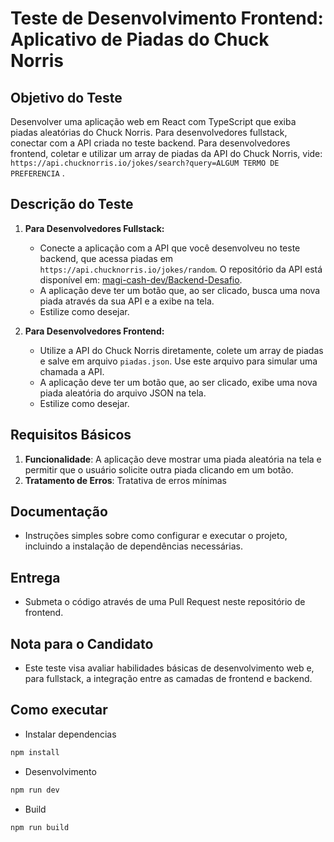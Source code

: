 # Teste de Desenvolvimento Frontend: Aplicativo de Piadas do Chuck Norris

## Objetivo do Teste
Desenvolver uma aplicação web em React com TypeScript que exiba piadas aleatórias do Chuck Norris. Para desenvolvedores fullstack, conectar com a API criada no teste backend. Para desenvolvedores frontend, coletar e utilizar um array de piadas da  API do Chuck Norris, vide: `https://api.chucknorris.io/jokes/search?query=ALGUM TERMO DE PREFERENCIA` .

## Descrição do Teste
1. **Para Desenvolvedores Fullstack:**
    - Conecte a aplicação com a API que você desenvolveu no teste backend, que acessa piadas em `https://api.chucknorris.io/jokes/random`. O repositório da API está disponível em: [magi-cash-dev/Backend-Desafio](https://github.com/magi-cash-dev/Backend-Desafio/tree/main).
    - A aplicação deve ter um botão que, ao ser clicado, busca uma nova piada através da sua API e a exibe na tela.
    - Estilize como desejar.

2. **Para Desenvolvedores Frontend:**
    - Utilize a API do Chuck Norris diretamente, colete um array de piadas e salve em arquivo `piadas.json`. Use este arquivo para simular uma chamada a API.
    - A aplicação deve ter um botão que, ao ser clicado, exibe uma nova piada aleatória do arquivo JSON na tela.
    - Estilize como desejar.

## Requisitos Básicos
1. **Funcionalidade**: A aplicação deve mostrar uma piada aleatória na tela e permitir que o usuário solicite outra piada clicando em um botão.
3. **Tratamento de Erros**: Tratativa de erros mínimas

## Documentação
- Instruções simples sobre como configurar e executar o projeto, incluindo a instalação de dependências necessárias.

## Entrega
- Submeta o código através de uma Pull Request neste repositório de frontend.

## Nota para o Candidato
- Este teste visa avaliar habilidades básicas de desenvolvimento web e, para fullstack, a integração entre as camadas de frontend e backend.

## Como executar
- Instalar dependencias
```bash
npm install
```

- Desenvolvimento
```bash
npm run dev
```

- Build
```bash
npm run build
```